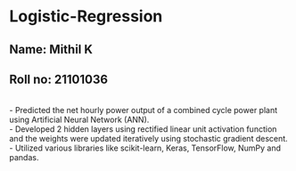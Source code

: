 # Logistic-Regression

## Name: Mithil K
## Roll no: 21101036
<br/>
- Predicted the net hourly power output of a combined cycle power plant using Artificial Neural Network (ANN).
<br/>
-	Developed 2 hidden layers using rectified linear unit activation function and the weights were updated iteratively using stochastic gradient descent.
<br/>
-	Utilized various libraries like scikit-learn, Keras, TensorFlow, NumPy and pandas.
